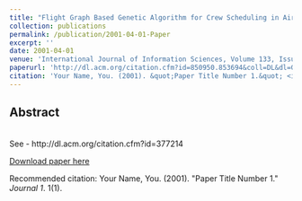 ```yaml
---
title: "Flight Graph Based Genetic Algorithm for Crew Scheduling in Airlines"
collection: publications
permalink: /publication/2001-04-01-Paper
excerpt: ''
date: 2001-04-01
venue: 'International Journal of Information Sciences, Volume 133, Issues 3–4, April 2001, Pages 165–173'
paperurl: 'http://dl.acm.org/citation.cfm?id=850950.853694&coll=DL&dl=GUIDE&CFID=223265857&CFTOKEN=21067511'
citation: 'Your Name, You. (2001). &quot;Paper Title Number 1.&quot; <i>Journal 1</i>. 1(1).'
---
```


Abstract
-------- 

<br>
See 
- http://dl.acm.org/citation.cfm?id=377214
    
[Download paper here](http://dl.acm.org/citation.cfm?id=377214)

Recommended citation: Your Name, You. (2001). "Paper Title Number 1." <i>Journal 1</i>. 1(1).
